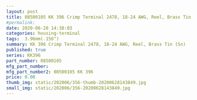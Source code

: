 ```yaml
---
layout: post
title: 08500105 KK 396 Crimp Terminal 2478, 18-24 AWG, Reel, Brass Tin (Sn)
#permalink: 
date: 2020-06-28 14:38:03
categories: housing-terminal
tags:  3.96mm(.156")
summary: KK 396 Crimp Terminal 2478, 18-24 AWG, Reel, Brass Tin (Sn)
published: true 
series: KK396
part_number: 08500105
mfg_part_number: 
mfg_part_number2: 08500105 KK 396
price: 0.00
thumb_img: static/202006/356-thumb-20200628143849.jpg
small_img: static/202006/356-20200628143849.jpg
---
```



